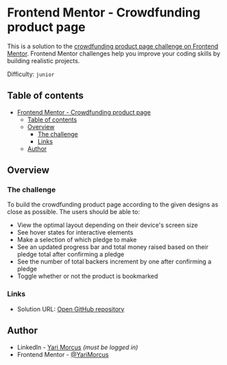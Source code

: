 # Frontend Mentor - Crowdfunding product page

This is a solution to the [crowdfunding product page challenge on Frontend Mentor](https://www.frontendmentor.io/challenges/crowdfunding-product-page-7uvcZe7ZR). Frontend Mentor challenges help you improve your coding skills by building realistic projects.

Difficulty: `junior`

[//]: # 'Insert screenshot below'

## Table of contents

- [Frontend Mentor - Crowdfunding product page](#frontend-mentor---crowdfunding-product-page)
  - [Table of contents](#table-of-contents)
  - [Overview](#overview)
    - [The challenge](#the-challenge)
    - [Links](#links)
  - [Author](#author)

[//]: # '## Deployment status'
[//]: # 'In case of netlify: insert deployment status on this line'

## Overview

### The challenge

To build the crowdfunding product page according to the given designs as close as possible.
The users should be able to:

- View the optimal layout depending on their device's screen size
- See hover states for interactive elements
- Make a selection of which pledge to make
- See an updated progress bar and total money raised based on their pledge total after confirming a pledge
- See the number of total backers increment by one after confirming a pledge
- Toggle whether or not the product is bookmarked

### Links

- Solution URL: [Open GitHub repository](https://github.com/YariMorcus/fm-crowdfunding-product-page)

[//]: # 'Insert following when online: - Live Site URL: [open Netlify / GitHub page][fill in link]'
[//]: # '## Project information'
[//]: # '### User stories and features'
[//]: # '1. As a user I want to generate a new piece of advice so I might be able to learn something from it'
[//]: # '**Feature**: A button that generates a new piece of advice based on an API call'
[//]: # 'Optional: ### Flowchart'
[//]: # 'Optional: insert flowchart link below'

## Author

- LinkedIn - [Yari Morcus](https://www.linkedin.com/in/yarimorcus) _(must be logged in)_
- Frontend Mentor - [@YariMorcus](https://www.frontendmentor.io/profile/YariMorcus)
